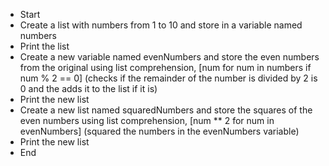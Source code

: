 * Start
* Create a list with numbers from 1 to 10 and store in a variable named numbers
* Print the list
* Create a new variable named evenNumbers and store the even numbers from the original using list comprehension, [num for num in numbers if num % 2 == 0] (checks if the remainder of the number is divided by 2 is 0 and the adds it to the list if it is)
* Print the new list
* Create a new list named squaredNumbers and store the squares of the even numbers using list comprehension, [num ** 2 for num in evenNumbers] (squared the numbers in the evenNumbers variable)
* Print the new list
* End
 